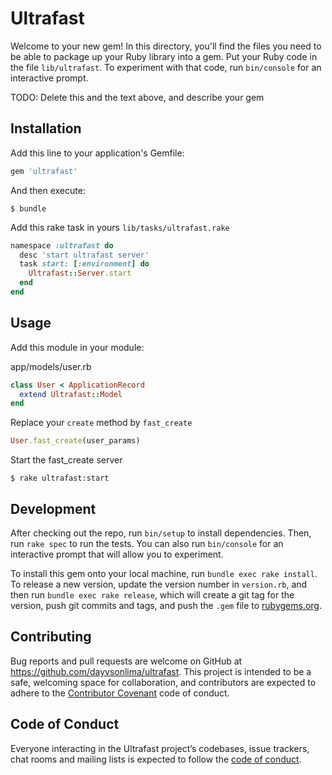 # Ultrafast

Welcome to your new gem! In this directory, you'll find the files you need to be able to package up your Ruby library into a gem. Put your Ruby code in the file `lib/ultrafast`. To experiment with that code, run `bin/console` for an interactive prompt.

TODO: Delete this and the text above, and describe your gem

## Installation

Add this line to your application's Gemfile:

```ruby
gem 'ultrafast'
```

And then execute:

    $ bundle

Add this rake task in yours `lib/tasks/ultrafast.rake`

```ruby
namespace :ultrafast do
  desc 'start ultrafast server'
  task start: [:environment] do
    Ultrafast::Server.start
  end
end
```

## Usage

Add this module in your module:

app/models/user.rb
```ruby
class User < ApplicationRecord
  extend Ultrafast::Model
end
```

Replace your `create` method by `fast_create`

```ruby
User.fast_create(user_params)
```

Start the fast_create server

    $ rake ultrafast:start


## Development

After checking out the repo, run `bin/setup` to install dependencies. Then, run `rake spec` to run the tests. You can also run `bin/console` for an interactive prompt that will allow you to experiment.

To install this gem onto your local machine, run `bundle exec rake install`. To release a new version, update the version number in `version.rb`, and then run `bundle exec rake release`, which will create a git tag for the version, push git commits and tags, and push the `.gem` file to [rubygems.org](https://rubygems.org).

## Contributing

Bug reports and pull requests are welcome on GitHub at https://github.com/dayvsonlima/ultrafast. This project is intended to be a safe, welcoming space for collaboration, and contributors are expected to adhere to the [Contributor Covenant](http://contributor-covenant.org) code of conduct.

## Code of Conduct

Everyone interacting in the Ultrafast project’s codebases, issue trackers, chat rooms and mailing lists is expected to follow the [code of conduct](https://github.com/dayvsonlima/ultrafast/blob/master/CODE_OF_CONDUCT.md).

